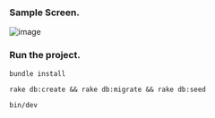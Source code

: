 ### Sample Screen.

![image](https://github.com/flaviomuniz/hotwire-table-sample/assets/78355/690d808d-db2d-412f-870e-cf50cf25e6ef)


### Run the project.

`bundle install`

`rake db:create && rake db:migrate && rake db:seed`

`bin/dev`